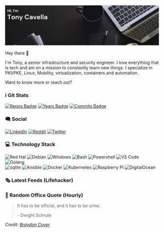 ![Header Image](./assets/header2.png)

Hey there :wave:

I'm Tony, a senior infrastructure and security engineer. I love everything that is tech and am on a mission to constantly learn new things.  I specialize in PKI/PKE, Linux, Mobility, virtualization, containers and automation. 

Want to know more or reach out? 

### ℹ️ Git Stats
[![Repos Badge](https://badges.pufler.dev/repos/acavella)](https://badges.pufler.dev)
[![Years Badge](https://badges.pufler.dev/years/acavella)](https://badges.pufler.dev)
[![Commits Badge](https://badges.pufler.dev/commits/monthly/acavella)](https://badges.pufler.dev)

### 🗨️ Social
[![LinkedIn](https://img.shields.io/badge/-LinkedIn-0A66C2?logo=linkedin&logoColor=white)](https://www.linkedin.com/in/cavella/)
[![Reddit](https://img.shields.io/badge/-Reddit-FF4500?logo=Reddit&logoColor=white)](https://www.reddit.com/user/acavella)
[![Twitter](https://img.shields.io/badge/-Twitter-1DA1F2?logo=twitter&logoColor=white)](https://twitter.com/s0lution_)

### 💻 Technology Stack
![Red Hat](https://img.shields.io/badge/OS-Red%20Hat-informational?style=flat&logo=redhat&logoColor=white&color=2bbc8a)
![Debian](https://img.shields.io/badge/OS-Debian-informational?style=flat&logo=Debian&logoColor=white&color=2bbc8a)
![Windows](https://img.shields.io/badge/OS-Windows-informational?style=flat&logo=Windows&logoColor=white&color=2bbc8a)
![Bash](https://img.shields.io/badge/Shell-Bash-informational?style=flat&logo=Bash&logoColor=white&color=2bbc8a)
![Powershell](https://img.shields.io/badge/Shell-Powershell-informational?style=flat&logo=Powershell&logoColor=white&color=2bbc8a)
![VS Code](https://img.shields.io/badge/Editor-VS%20Code-informational?style=flat&logo=visualstudiocode&logoColor=white&color=2bbc8a)
![Golang](https://img.shields.io/badge/Code-Golang-informational?style=flat&logo=Go&logoColor=white&color=2bbc8a)\
![sqlite](https://img.shields.io/badge/Tools-sqlite-informational?style=flat&logo=sqlite&logoColor=white&color=2bbc8a)
![Ansible](https://img.shields.io/badge/Tools-Ansible-informational?style=flat&logo=Ansible&logoColor=white&color=2bbc8a)
![Docker](https://img.shields.io/badge/Tools-Docker-informational?style=flat&logo=Docker&logoColor=white&color=2bbc8a)
![Kubernetes](https://img.shields.io/badge/Tools-Kubernetes-informational?style=flat&logo=Kubernetes&logoColor=white&color=2bbc8a)
![Raspberry PI](https://img.shields.io/badge/Stack-Raspberry%20PI-informational?style=flat&logo=raspberrypi&logoColor=white&color=2bbc8a)
![DigitalOcean](https://img.shields.io/badge/Stack-DigitalOcean-informational?style=flat&logo=DigitalOcean&logoColor=white&color=2bbc8a)

### 🗞️ Latest Feeds (Lifehacker)
<!-- BLOG-POST-LIST:START -->

<!-- BLOG-POST-LIST:END --> 

### 📢 Random Office Quote (Hourly)
> <p>It has to be official, and it has to be urine.</p>
> <p>- Dwight Schrute</p>

*Credit: [Braydon Coyer](https://github.com/braydoncoyer/braydoncoyer)*
